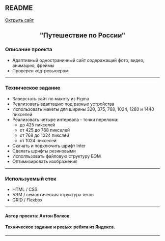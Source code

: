 ## README
[Октрыть сайт](https://antonvolkov71.github.io/2.-Responsive/)
<br>
<h2 align='center'>
  <strong>"Путешествие по России"</strong>  
</h2>

### Описание проекта

* Адаптивный одностраничный сайт содеражащий фото, видео, анимацию, фреймы
* Проверен код-ревьюером
_________

### Техническое задание

* Заверстать сайт по макету из Figma
* Реализовать адаптацию под разные устройства
* Использовать макеты для ширины 320, 375, 768, 1024, 1280 и 1440 пикселей
* Реализовать четыре интервала - точки перелома:
  * до 425 пикселей
  * от 425 до 768 пикселей
  * от 768 до 1024 пикслей
  * от 1024 пикселей
* Скачать и подключить шрифт Inter
* Сделать шрифты резиновыми
* Исполльзовать файловую структуру БЭМ
* Оптимизировать изображения
_________

### Используемый стек

* HTML / CSS
* БЭМ / семантическая структура тегов
* GRID / Flexbox
_____

#### Автор проекта: Антон Волков.

#### Техническое задание и ревью: ребята из Яндекса.
_____
